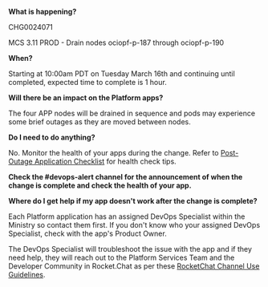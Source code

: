 **What is happening?**

CHG0024071

MCS 3.11 PROD - Drain nodes ociopf-p-187 through ociopf-p-190

**When?**

Starting at 10:00am PDT on Tuesday March 16th and continuing until completed, expected time to complete is 1 hour.

**Will there be an impact on the Platform apps?**

 The four APP nodes will be drained in sequence and pods may experience some brief outages as they are moved between nodes.

**Do I need to do anything?**

No. Monitor the health of your apps during the change. Refer to [Post-Outage Application Checklist](https://developer.gov.bc.ca/Post-Outage-Application-Health-Checklist) for health check tips.

**Check the #devops-alert channel for the announcement of when the change is complete and check the health of your app.**

**Where do I get help if my app doesn't work after the change is complete?**

Each Platform application has an assigned DevOps Specialist within the Ministry so contact them first. If you don't know who your assigned DevOps Specialist, check with the app's Product Owner.

The DevOps Specialist will troubleshoot the issue with the app and if they need help, they will reach out to the Platform Services Team and the Developer Community in Rocket.Chat as per these [RocketChat Channel Use Guidelines](
https://developer.gov.bc.ca/Getting-human-support-for-issues-not-covered-by-devops-requests).

